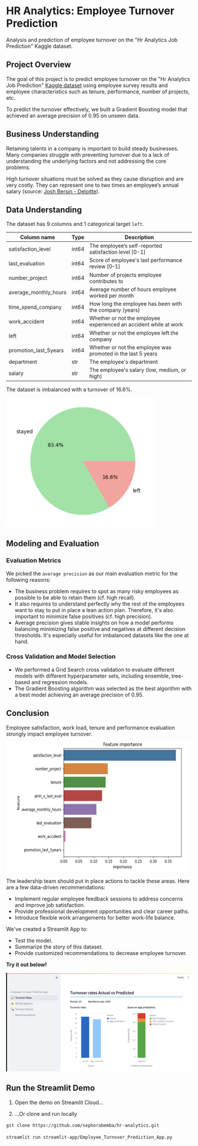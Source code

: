 # HR Analytics: Employee Turnover Prediction

Analysis and prediction of employee turnover on the "Hr Analytics Job Prediction" Kaggle dataset.

## Project Overview

The goal of this project is to predict employee turnover on the "Hr Analytics Job Prediction" [Kaggle dataset](
https://www.kaggle.com/datasets/mfaisalqureshi/hr-analytics-and-job-prediction) using
employee survey results and employee characteristics such as tenure, performance, number of projects, etc.

To predict the turnover effectively, we built a Gradient Boosting model that achieved an average precision of 0.95 on
unseen data.

## Business Understanding

Retaining talents in a company is important to build steady businesses. Many companies struggle with preventing
turnover due to a lack of understanding the underlying factors and not addressing the core problems.

High turnover situations must be solved as they cause disruption and are very costly. They can represent one to two
times an employee’s annual salary (source: [Josh Bersin - Deloitte](https://www.linkedin.com/pulse/20130816200159-131079-employee-retention-now-a-big-issue-why-the-tide-has-turned/)).

## Data Understanding

The dataset has 9 columns and 1 categorical target `left`.

| Column name           | Type  | Description                                                       |
|-----------------------|-------|-------------------------------------------------------------------|
| satisfaction_level    | int64 | The employee’s self-reported satisfaction level [0-1]             |
| last_evaluation       | int64 | Score of employee's last performance review [0–1]                 |
| number_project        | int64 | Number of projects employee contributes to                        |
| average_monthly_hours | int64 | Average number of hours employee worked per month                 |
| time_spend_company    | int64 | How long the employee has been with the company (years)           |
| work_accident         | int64 | Whether or not the employee experienced an accident while at work |
| left                  | int64 | Whether or not the employee left the company                      |
| promotion_last_5years | int64 | Whether or not the employee was promoted in the last 5 years      |
| department            | str   | The employee's department                                         |
| salary                | str   | The employee's salary (low, medium, or high)                      |

The dataset is imbalanced with a turnover of 16.6%.

<img src="img/es-pie.png" width="400" height="350">

## Modeling and Evaluation

### Evaluation Metrics

We picked the `average precision` as our main evaluation metric for the following reasons:

- The business problem requires to spot as many risky employees as possible to be able to retain them (cf. high recall).
- It also requires to understand perfectly why the rest of the employees want to stay to put in place a lean action
  plan. Therefore, it's also important to minimize false positives  (cf. high precision).
- Average precision gives stable insights on how a model performs balancing minimizing false positive and negatives at
  different decision thresholds. It's especially useful for imbalanced datasets like the one at hand.

### Cross Validation and Model Selection

* We performed a Grid Search cross validation to evaluate different models with different hyperparameter sets, including
  ensemble, tree-based and regression models.
* The Gradient Boosting algorithm was selected as the best algorithm with a best model achieving an average precision of
  0.95.

## Conclusion

Employee satisfaction, work load, tenure and performance evaluation strongly impact employee turnover.

<img src="img/es-importance.png" width="500" height="350">

The leadership team should put in place actions to tackle these areas. Here are a few data-driven recommendations:

- Implement regular employee feedback sessions to address concerns and improve job satisfaction.
- Provide professional development opportunities and clear career paths.
- Introduce flexible work arrangements for better work-life balance.

We've created a Streamlit App to:

* Test the model.
* Summarize the story of this dataset.
* Provide customized recommendations to decrease employee turnover.

**Try it out below!**

![Streamlit demo](img/es-streamlit.png)

## Run the Streamlit Demo

1. Open the demo on Streamlit Cloud...

2. ...Or clone and run locally

```
git clone https://github.com/sephorabemba/hr-analytics.git

streamlit run streamlit-app/Employee_Turnover_Prediction_App.py
```
